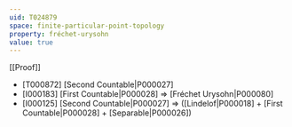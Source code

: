 ```yaml
---
uid: T024879
space: finite-particular-point-topology
property: fréchet-urysohn
value: true
---
```

[[Proof]]

* [T000872] [Second Countable|P000027]
* [I000183] [First Countable|P000028] => [Fréchet Urysohn|P000080]
* [I000125] [Second Countable|P000027] => ([Lindelof|P000018] + [First Countable|P000028] + [Separable|P000026])

